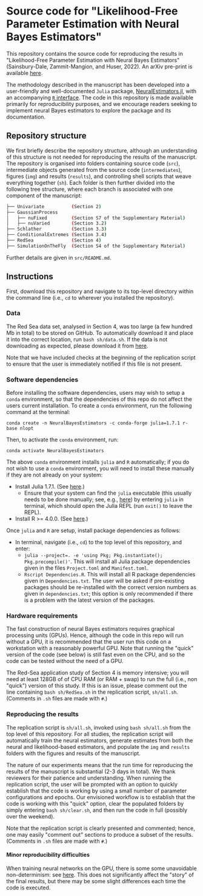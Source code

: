 # Source code for "Likelihood-Free Parameter Estimation with Neural Bayes Estimators"

This repository contains the source code for reproducing the results in "Likelihood-Free Parameter Estimation with Neural Bayes Estimators" (Sainsbury-Dale, Zammit-Mangion, and Huser, 2022). An arXiv pre-print is available [here](https://arxiv.org/abs/2208.12942).

The methodology described in the manuscript has been developed into a user-friendly and well-documented `Julia` package, [NeuralEstimators.jl](https://github.com/msainsburydale/NeuralEstimators.jl), with an accompanying [`R` interface](https://github.com/msainsburydale/NeuralEstimators). The code in this repository is made available primarily for reproducibility purposes, and we encourage readers seeking to implement neural Bayes estimators to explore the package and its documentation.  

## Repository structure

We first briefly describe the repository structure, although an understanding of this structure is not needed for reproducing the results of the manuscript. The repository is organised into folders containing source code (`src`), intermediate objects generated from the source code (`intermediates`), figures (`img`) and results (`results`), and controlling shell scripts that weave everything together (`sh`). Each folder is then further divided into the following tree structure, where each branch is associated with one component of the manuscript: 

```bash
├── Univariate          (Section 2)
├── GaussianProcess
│   ├── nuFixed         (Section S7 of the Supplementary Material)
│   ├── nuVaried        (Section 3.2)
├── Schlather           (Section 3.3)
├── ConditionalExtremes (Section 3.4)
├── RedSea              (Section 4)
├── SimulationOnTheFly  (Section S4 of the Supplementary Material)
```

Further details are given in `src/README.md`.

## Instructions

First, download this repository and navigate to its top-level directory within the command line (i.e., `cd` to wherever you installed the repository).

### Data

The Red Sea data set, analysed in Section 4, was too large (a few hundred Mb in total) to be stored on GitHub. To automatically download it and place it into the correct location, run `bash sh/data.sh`. If the data is not downloading as expected, please download it from [here](https://zenodo.org/record/8134200).
<!-- [here](https://hpc.niasra.uow.edu.au/ckan/dataset/red_sea_temperature) and place it into the folder `data/RedSea`.  (To download the file, click "Explore" > "Go to resource".) -->

Note that we have included checks at the beginning of the replication script to ensure that the user is immediately notified if this file is not present.

### Software dependencies

Before installing the software dependencies, users may wish to setup a `conda` environment, so that the dependencies of this repo do not affect the users current installation. To create a `conda` environment, run the following command at the terminal:

```
conda create -n NeuralBayesEstimators -c conda-forge julia=1.7.1 r-base nlopt
```

Then, to activate the `conda` environment, run:

```
conda activate NeuralBayesEstimators
```

The above `conda` environment installs `julia` and `R` automatically; if you do not wish to use a `conda` environment, you will need to install these manually if they are not already on your system:  

- Install Julia 1.7.1. (See [here](https://julialang.org/downloads/).)
  - Ensure that your system can find the `julia` executable (this usually needs to be done manually; see, e.g., [here](https://julialang.org/downloads/platform/#linux_and_freebsd)) by entering `julia` in terminal, which should open the Julia REPL (run `exit()` to leave the REPL).
- Install R >= 4.0.0. (See [here](https://www.r-project.org/).)

Once `julia` and `R` are setup, install package dependencies as follows:

- In terminal, navigate (i.e., `cd`) to the top level of this repository, and enter:
  - `julia --project=. -e 'using Pkg; Pkg.instantiate(); Pkg.precompile()'`. This will install all Julia package dependencies given in the files `Project.toml` and `Manifest.toml`.
  - `Rscript Dependencies.R`. This will install all R package dependencies given in `Dependencies.txt`. The user will be asked if pre-existing packages should be re-installed with the correct version numbers as given in `dependencies.txt`; this option is only recommended if there is a problem with the latest version of the packages.


### Hardware requirements

The fast construction of neural Bayes estimators requires graphical processing units (GPUs). Hence, although the code in this repo will run without a GPU, it is recommended that the user run this code on a workstation with a reasonably powerful GPU. Note that running the "quick" version of the code (see below) is still fast even on the CPU, and so the code can be tested without the need of a GPU.

The Red-Sea application study of Section 4 is memory intensive; you will need at least 128GB of of CPU RAM (or RAM + swap) to run the full (i.e., non "quick") version of this study. If this is an issue, please comment out the line containing `bash sh/RedSea.sh` in the replication script, `sh/all.sh`. (Comments in `.sh` files are made with `#`.)

### Reproducing the results

The replication script is `sh/all.sh`, invoked using `bash sh/all.sh` from the top level of this repository. For all studies, the replication script will automatically train the neural estimators, generate estimates from both the neural and likelihood-based estimators, and populate the `img` and `results` folders with the figures and results of the manuscript.

The nature of our experiments means that the run time for reproducing the results of the manuscript is substantial (2-3 days in total). We thank reviewers for their patience and understanding. When running the replication script, the user will be prompted with an option to quickly establish that the code is working by using a small number of parameter configurations and epochs. Our envisioned workflow is to establish that the code is working with this "quick" option, clear the populated folders by simply entering `bash sh/clear.sh`, and then run the code in full (possibly over the weekend).

Note that the replication script is clearly presented and commented; hence, one may easily "comment out" sections to produce a subset of the results. (Comments in `.sh` files are made with `#`.)

#### Minor reproducibility difficulties

When training neural networks on the GPU, there is some some unavoidable non-determinism: see [here](https://discourse.julialang.org/t/flux-reproducibility-of-gpu-experiments/62092). This does not significantly affect the "story" of the final results, but there may be some slight differences each time the code is executed.
